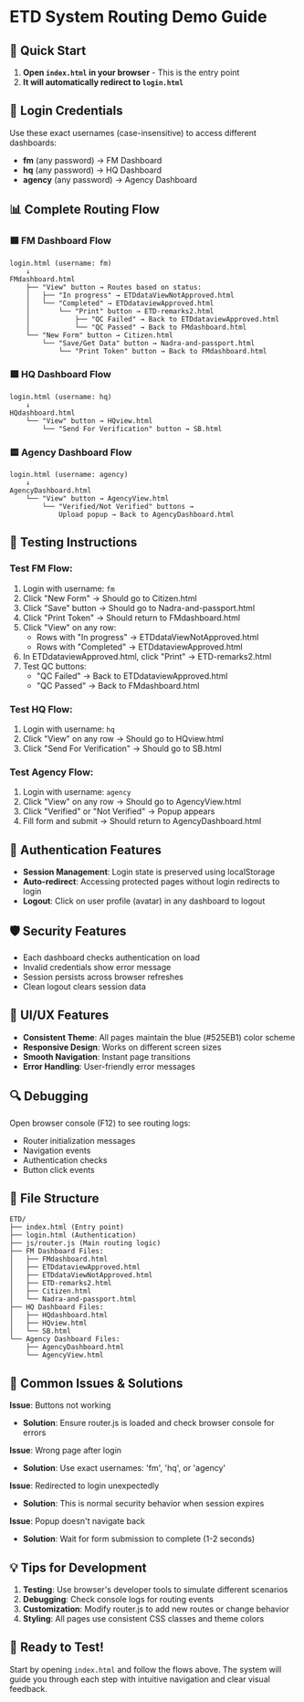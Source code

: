 # ETD System Routing Demo Guide

## 🚀 Quick Start

1. **Open `index.html` in your browser** - This is the entry point
2. **It will automatically redirect to `login.html`**

## 🔐 Login Credentials

Use these exact usernames (case-insensitive) to access different dashboards:

- **fm** (any password) → FM Dashboard
- **hq** (any password) → HQ Dashboard  
- **agency** (any password) → Agency Dashboard

## 📊 Complete Routing Flow

### 🟦 FM Dashboard Flow
```
login.html (username: fm) 
    ↓
FMdashboard.html
    ├── "View" button → Routes based on status:
    │   ├── "In progress" → ETDdataViewNotApproved.html
    │   └── "Completed" → ETDdataviewApproved.html
    │       └── "Print" button → ETD-remarks2.html
    │           ├── "QC Failed" → Back to ETDdataviewApproved.html
    │           └── "QC Passed" → Back to FMdashboard.html
    └── "New Form" button → Citizen.html
        └── "Save/Get Data" button → Nadra-and-passport.html
            └── "Print Token" button → Back to FMdashboard.html
```

### 🟩 HQ Dashboard Flow
```
login.html (username: hq)
    ↓
HQdashboard.html
    └── "View" button → HQview.html
        └── "Send For Verification" button → SB.html
```

### 🟨 Agency Dashboard Flow
```
login.html (username: agency)
    ↓
AgencyDashboard.html
    └── "View" button → AgencyView.html
        └── "Verified/Not Verified" buttons → 
            Upload popup → Back to AgencyDashboard.html
```

## 🧪 Testing Instructions

### Test FM Flow:
1. Login with username: `fm`
2. Click "New Form" → Should go to Citizen.html
3. Click "Save" button → Should go to Nadra-and-passport.html
4. Click "Print Token" → Should return to FMdashboard.html
5. Click "View" on any row:
   - Rows with "In progress" → ETDdataViewNotApproved.html
   - Rows with "Completed" → ETDdataviewApproved.html
6. In ETDdataviewApproved.html, click "Print" → ETD-remarks2.html
7. Test QC buttons:
   - "QC Failed" → Back to ETDdataviewApproved.html
   - "QC Passed" → Back to FMdashboard.html

### Test HQ Flow:
1. Login with username: `hq`
2. Click "View" on any row → Should go to HQview.html
3. Click "Send For Verification" → Should go to SB.html

### Test Agency Flow:
1. Login with username: `agency`
2. Click "View" on any row → Should go to AgencyView.html
3. Click "Verified" or "Not Verified" → Popup appears
4. Fill form and submit → Should return to AgencyDashboard.html

## 🔧 Authentication Features

- **Session Management**: Login state is preserved using localStorage
- **Auto-redirect**: Accessing protected pages without login redirects to login
- **Logout**: Click on user profile (avatar) in any dashboard to logout

## 🛡️ Security Features

- Each dashboard checks authentication on load
- Invalid credentials show error message
- Session persists across browser refreshes
- Clean logout clears session data

## 🎨 UI/UX Features

- **Consistent Theme**: All pages maintain the blue (#525EB1) color scheme
- **Responsive Design**: Works on different screen sizes
- **Smooth Navigation**: Instant page transitions
- **Error Handling**: User-friendly error messages

## 🔍 Debugging

Open browser console (F12) to see routing logs:
- Router initialization messages
- Navigation events
- Authentication checks
- Button click events

## 📁 File Structure

```
ETD/
├── index.html (Entry point)
├── login.html (Authentication)
├── js/router.js (Main routing logic)
├── FM Dashboard Files:
│   ├── FMdashboard.html
│   ├── ETDdataviewApproved.html
│   ├── ETDdataViewNotApproved.html
│   ├── ETD-remarks2.html
│   ├── Citizen.html
│   └── Nadra-and-passport.html
├── HQ Dashboard Files:
│   ├── HQdashboard.html
│   ├── HQview.html
│   └── SB.html
└── Agency Dashboard Files:
    ├── AgencyDashboard.html
    └── AgencyView.html
```

## 🚨 Common Issues & Solutions

**Issue**: Buttons not working
- **Solution**: Ensure router.js is loaded and check browser console for errors

**Issue**: Wrong page after login
- **Solution**: Use exact usernames: 'fm', 'hq', or 'agency'

**Issue**: Redirected to login unexpectedly
- **Solution**: This is normal security behavior when session expires

**Issue**: Popup doesn't navigate back
- **Solution**: Wait for form submission to complete (1-2 seconds)

## 💡 Tips for Development

1. **Testing**: Use browser's developer tools to simulate different scenarios
2. **Debugging**: Check console logs for routing events
3. **Customization**: Modify router.js to add new routes or change behavior
4. **Styling**: All pages use consistent CSS classes and theme colors

## 🎯 Ready to Test!

Start by opening `index.html` and follow the flows above. The system will guide you through each step with intuitive navigation and clear visual feedback. 